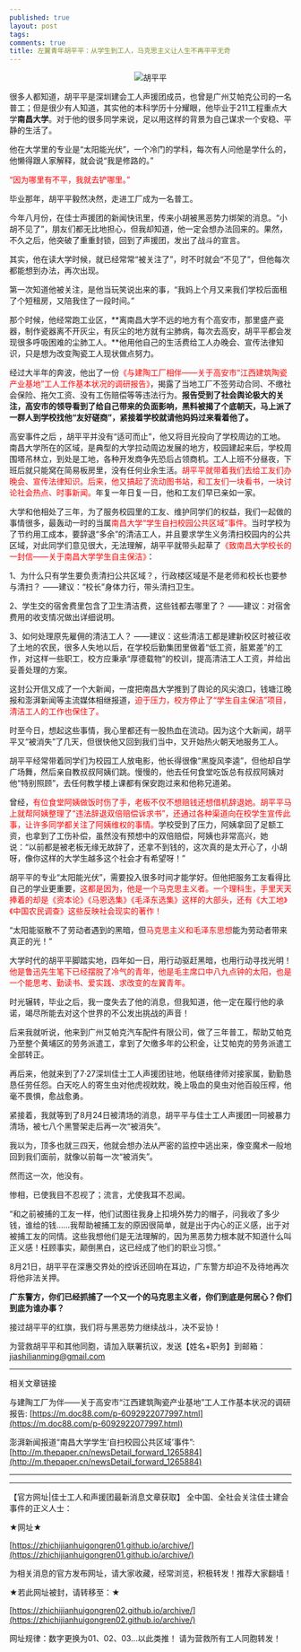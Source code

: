 ```yaml
---
published: true
layout: post
tags:
comments: true
title: 左翼青年胡平平：从学生到工人，马克思主义让人生不再平平无奇
---
```

<center>
  
![胡平平](https://i.loli.net/2018/09/08/5b936a1195525.jpg)

</center>

很多人都知道，胡平平是深圳建会工人声援团成员，也曾是广州艾帕克公司的一名普工；但是很少有人知道，其实他的本科学历十分耀眼，他毕业于211工程重点大学**南昌大学**。对于他的很多同学来说，足以用这样的背景为自己谋求一个安稳、平静的生活了。

他在大学里的专业是“太阳能光伏”，一个冷门的学科，每次有人问他是学什么的，他懒得跟人家解释，就会说“我是修路的。”

<font color='red'>“因为哪里有不平，我就去铲哪里。”</font>

毕业那年，胡平平毅然决然，走进工厂成为一名普工。

今年八月份，在佳士声援团的新闻快讯里，传来小胡被黑恶势力绑架的消息。“小胡不见了”，朋友们都无比地担心，但我却知道，他一定会想办法回来的。果然，不久之后，他突破了重重封锁，回到了声援团，发出了战斗的宣言。

其实，他在读大学时候，就已经常常“被关注了”，时不时就会“不见了”，但他每次都能想到办法，再次出现。

第一次知道他被关注，是他当玩笑说出来的事，“我妈上个月又来我们学校后面租了个短租房，又陪我住了一段时间。”

那个时候，他经常跑工业区，**离南昌大学不远的地方有个高安市，那里盛产瓷器，制作瓷器离不开灰尘，有灰尘的地方就有尘肺病，每次去高安，胡平平都会发现很多呼吸困难的尘肺工人。**他用他自己的生活费给工人办晚会、宣传法律知识，只是想为改变陶瓷工人现状做点努力。

经过大半年的奔波，他出了一份<font color='red'>《与建陶工厂相伴——关于高安市“江西建筑陶瓷产业基地”工人工作基本状况的调研报告》</font>，揭露了当地工厂不签劳动合同、不缴社会保险、拖欠工资、没有工伤赔偿等等违法行为。**报告受到了社会舆论极大的关注，高安市的领导看到了给自己带来的负面影响，黑料被揭了个底朝天，马上派了一群人到学校找他“友好磋商”，紧接着学校就请他妈妈过来看着他了。**

高安事件之后 ，胡平平并没有“适可而止”，他又将目光投向了学校周边的工地。南昌大学所在的区域，是典型的大学拉动周边发展的地方，校园建起来后，学校周围塔吊林立，到处是工地，各种开发商争先恐后占领商机。工人上班不分昼夜，下班后就只能窝在简易板房里，没有任何业余生活。<font color='red'>胡平平就带着我们去给工友们办晚会、宣传法律知识。后来，他又搞起了流动图书站，和工友们一块看书，一块讨论社会热点、时事新闻。</font>年复一年日复一日，他和工友们早已亲如一家。

大学和他相处了三年，为了服务校园里的工友、维护同学们的权益，我们一起做的事情很多，最轰动一时的当属<font color='red'>南昌大学“学生自扫校园公共区域”事件。</font>当时学校为了节约用工成本，要辞退“多余”的清洁工人，并且要求学生义务清扫校园内的公共区域，对此同学们意见很大，无法理解，胡平平就带头起草了<font color='red'>《致南昌大学校长的一封信——关于南昌大学学生自主保洁》</font>：

1、为什么只有学生要负责清扫公共区域？，行政楼区域是不是老师和校长也要参与清扫？
——建议：“校长”身体力行，带头清扫卫生。

2、学生交的宿舍费里包含了卫生清洁费，这些钱都去哪里了？
——建议：对宿舍费用的收支情况做出详细说明。

3、如何处理原先雇佣的清洁工人？
——建议：这些清洁工都是建新校区时被征收了土地的农民，很多人失地以后，在学校后勤集团里做着“低工资，脏累差”的工作，对这样一些职工，校方应秉承“厚德载物”的校训，提高清洁工人工资，并给出妥善处理的方案。

这封公开信又成了一个大新闻，一度把南昌大学推到了舆论的风尖浪口，钱塘江晚报和澎湃新闻等主流媒体相继报道，<font color='red'>迫于压力，校方停止了“学生自主保洁”项目，清洁工人的工作也保住了。</font>

时至今日，想起这些事情，我心里都还有一股热血在流动。因为这个大新闻，胡平平又“被消失”了几天，但很快他又回到我们当中，又开始热火朝天地服务工人。

胡平平经常带着同学们为校园工人放电影，他长得很像“黑旋风李逵”，但他却自学广场舞，然后亲自教叔叔阿姨们跳。慢慢的，他去任何食堂吃饭总有叔叔阿姨对他“特别照顾”，去任何教学楼上课都有保安跑过来和他称兄道弟。

曾经，<font color='red'>有位食堂阿姨做饭时伤了手，老板不仅不想赔钱还想借机辞退她。胡平平马上就帮阿姨整理了“违法辞退双倍赔偿诉求书”，还通过各种渠道向在校学生宣传此事，让许多同学都关注了阿姨维权的事情。</font>学校受到了压力，阿姨拿回了足额工资，也拿到了工伤补偿，虽然没有预想中的双倍赔偿，阿姨也非常高兴，她说：“以前都是被老板无缘无故辞了，还拿不到钱的，这次真的是太开心了，小胡呀，像你这样的大学生越多这个社会才有希望呀！”

胡平平的专业“太阳能光伏”，需要投入很多时间才能学好。但他把服务工友看得比自己的学业更重要，<font color='red'>这都是因为，他是一个马克思主义者。一个理科生，手里天天捧着的却是《资本论》《马恩选集》《毛泽东选集》这样的大部头，还有《大工地》《中国农民调查》这些反映社会现实的著作！</font>

“太阳能驱散不了劳动者遇到的黑暗，但<font color='red'>马克思主义和毛泽东思想</font>能为劳动者带来真正的光！”

大学时代的胡平平脚踏实地，四年如一日，用行动驱赶黑暗，也用行动寻找光明！<font color='red'>他是鲁迅先生笔下已经摆脱了冷气的青年，他是毛主席口中八九点钟的太阳，也是一个能思考、勤读书、爱实践、求改变的左翼青年。</font>

时光辗转，毕业之后，我一度失去了他的消息，但我知道，他一定在履行他的承诺，竭尽所能去对这个世界的不公发出挑战的声音！

后来我就听说，他来到广州艾帕克汽车配件有限公司，做了三年普工，帮助艾帕克乃至整个黄埔区的劳务派遣工，拿到了欠缴多年的公积金，让艾帕克的劳务派遣工全部转正。

再后来，他就来到了7·27深圳佳士工人声援团驻地，他联络律师对接家属，勤勤恳恳任劳任怨。白天吃人的寄生虫对他虎视眈眈，晚上吸血的臭虫对他百般压榨，他毫不畏惧，愈战愈勇。

紧接着，我就等到了8月24日被清场的消息，胡平平与佳士工人声援团一同被暴力清场，被七八个黑警架走后再一次“被消失”。

我以为，顶多也就三四天，他就会想办法从严密的监控中逃出来，像变魔术一般地回到我们面前，就像以前每一次“被消失”。

然而这一次，他没有。

惨相，已使我目不忍视了；流言，尤使我耳不忍闻。

“和之前被捕的工友一样，他们试图往我身上扣境外势力的帽子，问我收了多少钱，谁给的钱……我帮助被捕工友的原因很简单，就是出于内心的正义感，出于对被捕工友的同情。这些我想他们是无法理解的，因为黑恶势力根本就不知道什么叫正义感！枉顾事实，颠倒黑白，这已经成了他们的职业习惯。”

8月21日，胡平平在深惠交界处的控诉还回响在耳边，广东警方却迫不及待地再次将他非法关押。

**广东警方，你们已经抓捕了一个又一个的马克思主义者，你们到底是何居心？你们到底为谁办事？**

接过胡平平的红旗，我们将与黑恶势力继续战斗，决不妥协！

为营救胡平平和其他同胞，请加入联署抗议，发送【姓名+职务】到邮箱：jiashilianming@gmail.com

---
相关文章链接

与建陶工厂为伴——关于高安市“江西建筑陶瓷产业基地”工人工作基本状况的调研报告:  [https://m.doc88.com/p-6092922077997.html](https://m.doc88.com/p-6092922077997.html)

澎湃新闻报道“南昌大学学生‘自扫校园公共区域’事件”:  
[http://m.thepaper.cn/newsDetail_forward_1265884](http://m.thepaper.cn/newsDetail_forward_1265884)

---

---

【官方网址|佳士工人和声援团最新消息文章获取】
全中国、全社会关注佳士建会事件的正义人士：

★网址★

[https://zhichijianhuigongren01.github.io/archive/](https://zhichijianhuigongren01.github.io/archive/)

为相关消息的官方发布网址，请大家收藏，经常浏览，积极转发！推荐大家翻墙！

★若此网址被封，请转移至：★

[https://zhichijianhuigongren02.github.io/archive/](https://zhichijianhuigongren02.github.io/archive/)

网址规律：数字更换为01、02、03...以此类推！
请为营救所有工人同胞转发！
